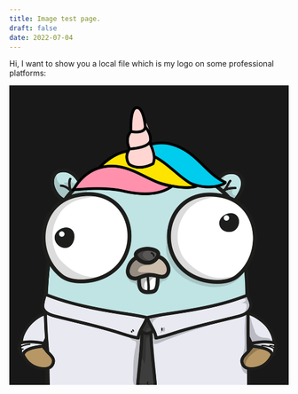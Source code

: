 ```yaml
---
title: Image test page.
draft: false
date: 2022-07-04
---
```


Hi, I want to show you a local file which is my logo on some professional
platforms:

![logo.png](logo.png)
